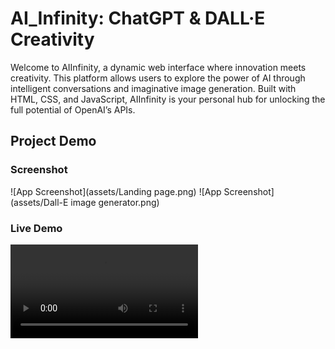 # AI_Infinity: ChatGPT & DALL·E Creativity
 Welcome to AIInfinity, a dynamic web interface where innovation meets creativity. This platform allows users to explore the power of AI through intelligent conversations and imaginative image generation. Built with HTML, CSS, and JavaScript, AIInfinity is your personal hub for unlocking the full potential of OpenAI’s APIs.
## Project Demo

### Screenshot
![App Screenshot](assets/Landing page.png)
![App Screenshot](assets/Dall-E image generator.png)

### Live Demo
![Demo mp4](assets/working.mp4)
